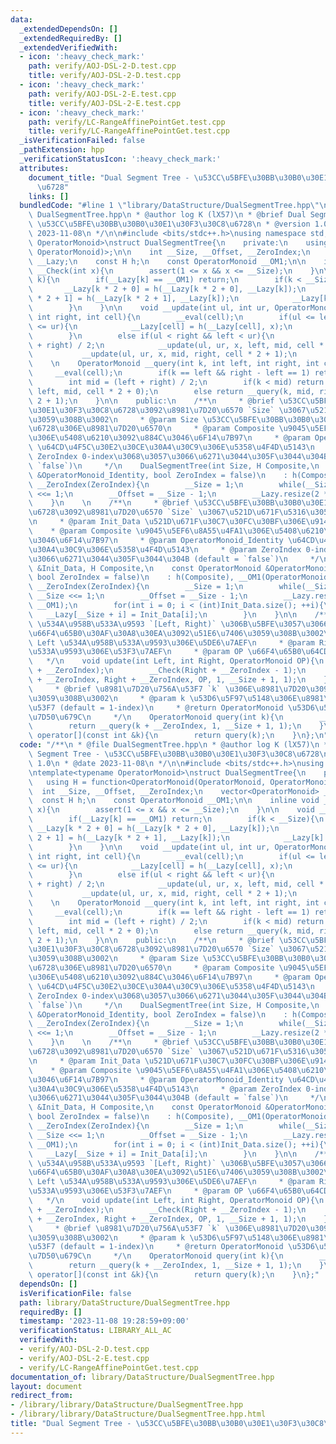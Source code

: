 ```yaml
---
data:
  _extendedDependsOn: []
  _extendedRequiredBy: []
  _extendedVerifiedWith:
  - icon: ':heavy_check_mark:'
    path: verify/AOJ-DSL-2-D.test.cpp
    title: verify/AOJ-DSL-2-D.test.cpp
  - icon: ':heavy_check_mark:'
    path: verify/AOJ-DSL-2-E.test.cpp
    title: verify/AOJ-DSL-2-E.test.cpp
  - icon: ':heavy_check_mark:'
    path: verify/LC-RangeAffinePointGet.test.cpp
    title: verify/LC-RangeAffinePointGet.test.cpp
  _isVerificationFailed: false
  _pathExtension: hpp
  _verificationStatusIcon: ':heavy_check_mark:'
  attributes:
    document_title: "Dual Segment Tree - \u53CC\u5BFE\u30BB\u30B0\u30E1\u30F3\u30C8\
      \u6728"
    links: []
  bundledCode: "#line 1 \"library/DataStructure/DualSegmentTree.hpp\"\n/**\n * @file\
    \ DualSegmentTree.hpp\n * @author log K (lX57)\n * @brief Dual Segment Tree -\
    \ \u53CC\u5BFE\u30BB\u30B0\u30E1\u30F3\u30C8\u6728\n * @version 1.0\n * @date\
    \ 2023-11-08\n */\n\n#include <bits/stdc++.h>\nusing namespace std;\n\ntemplate<typename\
    \ OperatorMonoid>\nstruct DualSegmentTree{\n    private:\n    using H = function<OperatorMonoid(OperatorMonoid,\
    \ OperatorMonoid)>;\n\n    int __Size, __Offset, __ZeroIndex;\n    vector<OperatorMonoid>\
    \ __Lazy;\n    const H h;\n    const OperatorMonoid __OM1;\n\n    inline void\
    \ __Check(int x){\n        assert(1 <= x && x <= __Size);\n    }\n\n    void __eval(int\
    \ k){\n        if(__Lazy[k] == __OM1) return;\n        if(k < __Size){\n     \
    \       __Lazy[k * 2 + 0] = h(__Lazy[k * 2 + 0], __Lazy[k]);\n            __Lazy[k\
    \ * 2 + 1] = h(__Lazy[k * 2 + 1], __Lazy[k]);\n            __Lazy[k] = __OM1;\n\
    \        }\n    }\n\n    void __update(int ul, int ur, OperatorMonoid x, int left,\
    \ int right, int cell){\n        __eval(cell);\n        if(ul <= left && right\
    \ <= ur){\n            __Lazy[cell] = h(__Lazy[cell], x);\n            __eval(cell);\n\
    \        }\n        else if(ul < right && left < ur){\n            int mid = (left\
    \ + right) / 2;\n            __update(ul, ur, x, left, mid, cell * 2 + 0);\n \
    \           __update(ul, ur, x, mid, right, cell * 2 + 1);\n        }\n    }\n\
    \    \n    OperatorMonoid __query(int k, int left, int right, int cell){\n   \
    \     __eval(cell);\n        if(k == left && right - left == 1) return __Lazy[cell];\n\
    \        int mid = (left + right) / 2;\n        if(k < mid) return __query(k,\
    \ left, mid, cell * 2 + 0);\n        else return __query(k, mid, right, cell *\
    \ 2 + 1);\n    }\n\n    public:\n    /**\n     * @brief \u53CC\u5BFE\u30BB\u30B0\
    \u30E1\u30F3\u30C8\u6728\u3092\u8981\u7D20\u6570 `Size` \u3067\u521D\u671F\u5316\
    \u3059\u308B\u3002\n     * @param Size \u53CC\u5BFE\u30BB\u30B0\u30E1\u30F3\u30C8\
    \u6728\u306E\u8981\u7D20\u6570\n     * @param Composite \u9045\u5EF6\u8A55\u4FA1\
    \u306E\u5408\u6210\u3092\u884C\u3046\u6F14\u7B97\n     * @param OperatorMonoid_Identity\
    \ \u64CD\u4F5C\u30E2\u30CE\u30A4\u30C9\u306E\u5358\u4F4D\u5143\n     * @param\
    \ ZeroIndex 0-index\u3068\u3057\u3066\u6271\u3044\u305F\u3044\u304B (default =\
    \ `false`)\n     */\n    DualSegmentTree(int Size, H Composite,\n    const OperatorMonoid\
    \ &OperatorMonoid_Identity, bool ZeroIndex = false)\n    : h(Composite), __OM1(OperatorMonoid_Identity),\
    \ __ZeroIndex(ZeroIndex){\n        __Size = 1;\n        while(__Size < Size) __Size\
    \ <<= 1;\n        __Offset = __Size - 1;\n        __Lazy.resize(2 * __Size, __OM1);\n\
    \    }\n    \n    /**\n     * @brief \u53CC\u5BFE\u30BB\u30B0\u30E1\u30F3\u30C8\
    \u6728\u3092\u8981\u7D20\u6570 `Size` \u3067\u521D\u671F\u5316\u3059\u308B\u3002\
    \n     * @param Init_Data \u521D\u671F\u30C7\u30FC\u30BF\u306E\u914D\u5217\n \
    \    * @param Composite \u9045\u5EF6\u8A55\u4FA1\u306E\u5408\u6210\u3092\u884C\
    \u3046\u6F14\u7B97\n     * @param OperatorMonoid_Identity \u64CD\u4F5C\u30E2\u30CE\
    \u30A4\u30C9\u306E\u5358\u4F4D\u5143\n     * @param ZeroIndex 0-index\u3068\u3057\
    \u3066\u6271\u3044\u305F\u3044\u304B (default = `false`)\n     */\n    DualSegmentTree(vector<OperatorMonoid>\
    \ &Init_Data, H Composite,\n    const OperatorMonoid &OperatorMonoid_Identity,\
    \ bool ZeroIndex = false)\n    : h(Composite), __OM1(OperatorMonoid_Identity),\
    \ __ZeroIndex(ZeroIndex){\n        __Size = 1;\n        while(__Size < (int)Init_Data.size())\
    \ __Size <<= 1;\n        __Offset = __Size - 1;\n        __Lazy.resize(2 * __Size,\
    \ __OM1);\n        for(int i = 0; i < (int)Init_Data.size(); ++i){\n         \
    \   __Lazy[__Size + i] = Init_Data[i];\n        }\n    }\n\n    /**\n     * @brief\
    \ \u534A\u958B\u533A\u9593 `[Left, Right)` \u306B\u5BFE\u3057\u3066\u533A\u9593\
    \u66F4\u65B0\u30AF\u30A8\u30EA\u3092\u51E6\u7406\u3059\u308B\u3002\n     * @param\
    \ Left \u534A\u958B\u533A\u9593\u306E\u5DE6\u7AEF\n     * @param Right \u534A\u958B\
    \u533A\u9593\u306E\u53F3\u7AEF\n     * @param OP \u66F4\u65B0\u64CD\u4F5C\n  \
    \   */\n    void update(int Left, int Right, OperatorMonoid OP){\n        __Check(Left\
    \ + __ZeroIndex);\n        __Check(Right + __ZeroIndex - 1);\n        __update(Left\
    \ + __ZeroIndex, Right + __ZeroIndex, OP, 1, __Size + 1, 1);\n    }\n\n    /**\n\
    \     * @brief \u8981\u7D20\u756A\u53F7 `k` \u306E\u8981\u7D20\u3092\u53D6\u5F97\
    \u3059\u308B\u3002\n     * @param k \u53D6\u5F97\u5148\u306E\u8981\u7D20\u756A\
    \u53F7 (default = 1-index)\n     * @return OperatorMonoid \u53D6\u5F97\u3057\u305F\
    \u7D50\u679C\n     */\n    OperatorMonoid query(int k){\n        __Check(k + __ZeroIndex);\n\
    \        return __query(k + __ZeroIndex, 1, __Size + 1, 1);\n    }\n\n    OperatorMonoid\
    \ operator[](const int &k){\n        return query(k);\n    }\n};\n"
  code: "/**\n * @file DualSegmentTree.hpp\n * @author log K (lX57)\n * @brief Dual\
    \ Segment Tree - \u53CC\u5BFE\u30BB\u30B0\u30E1\u30F3\u30C8\u6728\n * @version\
    \ 1.0\n * @date 2023-11-08\n */\n\n#include <bits/stdc++.h>\nusing namespace std;\n\
    \ntemplate<typename OperatorMonoid>\nstruct DualSegmentTree{\n    private:\n \
    \   using H = function<OperatorMonoid(OperatorMonoid, OperatorMonoid)>;\n\n  \
    \  int __Size, __Offset, __ZeroIndex;\n    vector<OperatorMonoid> __Lazy;\n  \
    \  const H h;\n    const OperatorMonoid __OM1;\n\n    inline void __Check(int\
    \ x){\n        assert(1 <= x && x <= __Size);\n    }\n\n    void __eval(int k){\n\
    \        if(__Lazy[k] == __OM1) return;\n        if(k < __Size){\n           \
    \ __Lazy[k * 2 + 0] = h(__Lazy[k * 2 + 0], __Lazy[k]);\n            __Lazy[k *\
    \ 2 + 1] = h(__Lazy[k * 2 + 1], __Lazy[k]);\n            __Lazy[k] = __OM1;\n\
    \        }\n    }\n\n    void __update(int ul, int ur, OperatorMonoid x, int left,\
    \ int right, int cell){\n        __eval(cell);\n        if(ul <= left && right\
    \ <= ur){\n            __Lazy[cell] = h(__Lazy[cell], x);\n            __eval(cell);\n\
    \        }\n        else if(ul < right && left < ur){\n            int mid = (left\
    \ + right) / 2;\n            __update(ul, ur, x, left, mid, cell * 2 + 0);\n \
    \           __update(ul, ur, x, mid, right, cell * 2 + 1);\n        }\n    }\n\
    \    \n    OperatorMonoid __query(int k, int left, int right, int cell){\n   \
    \     __eval(cell);\n        if(k == left && right - left == 1) return __Lazy[cell];\n\
    \        int mid = (left + right) / 2;\n        if(k < mid) return __query(k,\
    \ left, mid, cell * 2 + 0);\n        else return __query(k, mid, right, cell *\
    \ 2 + 1);\n    }\n\n    public:\n    /**\n     * @brief \u53CC\u5BFE\u30BB\u30B0\
    \u30E1\u30F3\u30C8\u6728\u3092\u8981\u7D20\u6570 `Size` \u3067\u521D\u671F\u5316\
    \u3059\u308B\u3002\n     * @param Size \u53CC\u5BFE\u30BB\u30B0\u30E1\u30F3\u30C8\
    \u6728\u306E\u8981\u7D20\u6570\n     * @param Composite \u9045\u5EF6\u8A55\u4FA1\
    \u306E\u5408\u6210\u3092\u884C\u3046\u6F14\u7B97\n     * @param OperatorMonoid_Identity\
    \ \u64CD\u4F5C\u30E2\u30CE\u30A4\u30C9\u306E\u5358\u4F4D\u5143\n     * @param\
    \ ZeroIndex 0-index\u3068\u3057\u3066\u6271\u3044\u305F\u3044\u304B (default =\
    \ `false`)\n     */\n    DualSegmentTree(int Size, H Composite,\n    const OperatorMonoid\
    \ &OperatorMonoid_Identity, bool ZeroIndex = false)\n    : h(Composite), __OM1(OperatorMonoid_Identity),\
    \ __ZeroIndex(ZeroIndex){\n        __Size = 1;\n        while(__Size < Size) __Size\
    \ <<= 1;\n        __Offset = __Size - 1;\n        __Lazy.resize(2 * __Size, __OM1);\n\
    \    }\n    \n    /**\n     * @brief \u53CC\u5BFE\u30BB\u30B0\u30E1\u30F3\u30C8\
    \u6728\u3092\u8981\u7D20\u6570 `Size` \u3067\u521D\u671F\u5316\u3059\u308B\u3002\
    \n     * @param Init_Data \u521D\u671F\u30C7\u30FC\u30BF\u306E\u914D\u5217\n \
    \    * @param Composite \u9045\u5EF6\u8A55\u4FA1\u306E\u5408\u6210\u3092\u884C\
    \u3046\u6F14\u7B97\n     * @param OperatorMonoid_Identity \u64CD\u4F5C\u30E2\u30CE\
    \u30A4\u30C9\u306E\u5358\u4F4D\u5143\n     * @param ZeroIndex 0-index\u3068\u3057\
    \u3066\u6271\u3044\u305F\u3044\u304B (default = `false`)\n     */\n    DualSegmentTree(vector<OperatorMonoid>\
    \ &Init_Data, H Composite,\n    const OperatorMonoid &OperatorMonoid_Identity,\
    \ bool ZeroIndex = false)\n    : h(Composite), __OM1(OperatorMonoid_Identity),\
    \ __ZeroIndex(ZeroIndex){\n        __Size = 1;\n        while(__Size < (int)Init_Data.size())\
    \ __Size <<= 1;\n        __Offset = __Size - 1;\n        __Lazy.resize(2 * __Size,\
    \ __OM1);\n        for(int i = 0; i < (int)Init_Data.size(); ++i){\n         \
    \   __Lazy[__Size + i] = Init_Data[i];\n        }\n    }\n\n    /**\n     * @brief\
    \ \u534A\u958B\u533A\u9593 `[Left, Right)` \u306B\u5BFE\u3057\u3066\u533A\u9593\
    \u66F4\u65B0\u30AF\u30A8\u30EA\u3092\u51E6\u7406\u3059\u308B\u3002\n     * @param\
    \ Left \u534A\u958B\u533A\u9593\u306E\u5DE6\u7AEF\n     * @param Right \u534A\u958B\
    \u533A\u9593\u306E\u53F3\u7AEF\n     * @param OP \u66F4\u65B0\u64CD\u4F5C\n  \
    \   */\n    void update(int Left, int Right, OperatorMonoid OP){\n        __Check(Left\
    \ + __ZeroIndex);\n        __Check(Right + __ZeroIndex - 1);\n        __update(Left\
    \ + __ZeroIndex, Right + __ZeroIndex, OP, 1, __Size + 1, 1);\n    }\n\n    /**\n\
    \     * @brief \u8981\u7D20\u756A\u53F7 `k` \u306E\u8981\u7D20\u3092\u53D6\u5F97\
    \u3059\u308B\u3002\n     * @param k \u53D6\u5F97\u5148\u306E\u8981\u7D20\u756A\
    \u53F7 (default = 1-index)\n     * @return OperatorMonoid \u53D6\u5F97\u3057\u305F\
    \u7D50\u679C\n     */\n    OperatorMonoid query(int k){\n        __Check(k + __ZeroIndex);\n\
    \        return __query(k + __ZeroIndex, 1, __Size + 1, 1);\n    }\n\n    OperatorMonoid\
    \ operator[](const int &k){\n        return query(k);\n    }\n};"
  dependsOn: []
  isVerificationFile: false
  path: library/DataStructure/DualSegmentTree.hpp
  requiredBy: []
  timestamp: '2023-11-08 19:28:59+09:00'
  verificationStatus: LIBRARY_ALL_AC
  verifiedWith:
  - verify/AOJ-DSL-2-D.test.cpp
  - verify/AOJ-DSL-2-E.test.cpp
  - verify/LC-RangeAffinePointGet.test.cpp
documentation_of: library/DataStructure/DualSegmentTree.hpp
layout: document
redirect_from:
- /library/library/DataStructure/DualSegmentTree.hpp
- /library/library/DataStructure/DualSegmentTree.hpp.html
title: "Dual Segment Tree - \u53CC\u5BFE\u30BB\u30B0\u30E1\u30F3\u30C8\u6728"
---
```

